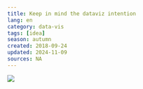 ```yaml
---
title: Keep in mind the dataviz intention
lang: en
category: data-vis
tags: [idea]
season: autumn
created: 2018-09-24
updated: 2024-11-09
sources: NA
---
```


![](../../assets/files/Data-Viz-Intention.png)